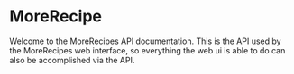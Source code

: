 # MoreRecipe
Welcome to the MoreRecipes API documentation. This is the API used by the MoreRecipes web interface, so everything the web ui is able to do can also be accomplished via the API.
